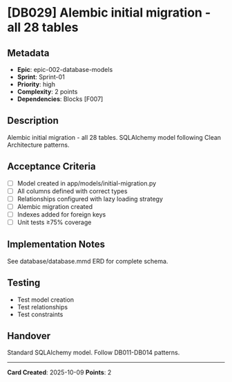 # [DB029] Alembic initial migration - all 28 tables

## Metadata

- **Epic**: epic-002-database-models
- **Sprint**: Sprint-01
- **Priority**: high
- **Complexity**: 2 points
- **Dependencies**: Blocks [F007]

## Description

Alembic initial migration - all 28 tables. SQLAlchemy model following Clean Architecture patterns.

## Acceptance Criteria

- [ ] Model created in app/models/initial-migration.py
- [ ] All columns defined with correct types
- [ ] Relationships configured with lazy loading strategy
- [ ] Alembic migration created
- [ ] Indexes added for foreign keys
- [ ] Unit tests ≥75% coverage

## Implementation Notes

See database/database.mmd ERD for complete schema.

## Testing

- Test model creation
- Test relationships
- Test constraints

## Handover

Standard SQLAlchemy model. Follow DB011-DB014 patterns.

---
**Card Created**: 2025-10-09
**Points**: 2
